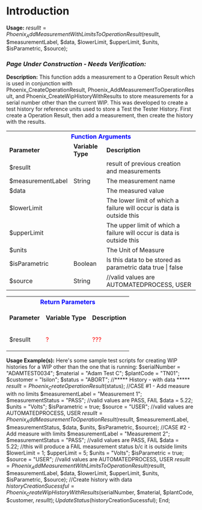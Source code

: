 # Introduction

**Usage:** $resullt = Phoenix_AddMeasurementWithLimitsToOperationResult($resullt, $measurementLabel, $data, $lowerLimit, $upperLimit, $units, $isParametric, $source);


### ***Page Under Construction - Needs Verification:***  



**Description:** This function adds a measurement to a Operation Result which is used in conjunction with Phoenix_CreateOperationResult, Phoenix_AddMeasurementToOperationResult, and Phoenix_CreateWipHistoryWithResults to store measurements for a serial number other than the current WIP. This was developed to create a test history for reference units used to store a Test the Tester History. First create a Operation Result, then add a measurement, then create the history with the results.

<table class="confluenceTable"><tbody><tr><th colspan="3" class="confluenceTh"><span style="color: rgb(0,0,255);">Function Arguments</span></th></tr><tr><td class="confluenceTd"><strong>Parameter</strong></td><td class="confluenceTd"><strong style="text-align: center;">Variable Type</strong></td><td class="confluenceTd"><strong>Description</strong></td></tr><tr><td colspan="1" class="confluenceTd">$resullt</td><td colspan="1" class="confluenceTd"> </td><td colspan="1" class="confluenceTd">result of previous creation and measurements</td></tr><tr><td colspan="1" class="confluenceTd">$measurementLabel</td><td colspan="1" class="confluenceTd">String</td><td colspan="1" class="confluenceTd">The measurement name</td></tr><tr><td colspan="1" class="confluenceTd">$data</td><td colspan="1" class="confluenceTd"> </td><td colspan="1" class="confluenceTd">The measured value</td></tr><tr><td colspan="1" class="confluenceTd">$lowerLimit</td><td colspan="1" class="confluenceTd"> </td><td colspan="1" class="confluenceTd">The lower limit of which a failure will occur is data is outside this</td></tr><tr><td colspan="1" class="confluenceTd">$upperLimit</td><td colspan="1" class="confluenceTd"> </td><td colspan="1" class="confluenceTd"><span>The upper limit of which a failure will occur is data is outside this</span></td></tr><tr><td colspan="1" class="confluenceTd">$units</td><td colspan="1" class="confluenceTd"> </td><td colspan="1" class="confluenceTd">The Unit of Measure</td></tr><tr><td colspan="1" class="confluenceTd">$isParametric</td><td colspan="1" class="confluenceTd">Boolean</td><td colspan="1" class="confluenceTd">Is this data to be stored as parametric data true | false</td></tr><tr><td colspan="1" class="confluenceTd">$source</td><td colspan="1" class="confluenceTd">String</td><td colspan="1" class="confluenceTd">//valid values are AUTOMATEDPROCESS, USER</td></tr></tbody></table>

<table class="confluenceTable"><tbody><tr><th colspan="3" class="confluenceTh"><span style="color: rgb(0,0,255);">Return Parameters</span></th></tr><tr><td class="confluenceTd"><strong>Parameter</strong></td><td class="confluenceTd"><p style="text-align: center;"><strong>Variable</strong> <strong>Type</strong></p></td><td class="confluenceTd"><strong>Description</strong></td></tr><tr><td class="confluenceTd">$resullt</td><td class="confluenceTd"><span style="color: rgb(255,0,0);">?</span></td><td class="confluenceTd"><p><span style="color: rgb(255,0,0);">???</span></p></td></tr></tbody></table>

**Usage Example(s):** 
Here's some sample test scripts for creating WIP histories for a WIP other than the one that is running:
$serialNumber = "ADAMTEST0034";
$material = "Adam Test C";
$plantCode = "TN01";
$customer = "Isilon";
$status = "ABORT";
//\*\*\*\*\* History - with data \*\*\*\*\*
$resullt = Phoenix_CreateOperationResult($status);
//CASE #1 - Add measure with no limits
$measurementLabel = "Measurement 1";
$measurementStatus = "PASS"; //valid values are PASS, FAIL
$data = 5.22;
$units = "Volts";
$isParametric = true;
$source = "USER"; //valid values are AUTOMATEDPROCESS, USER
$resullt = Phoenix_AddMeasurementToOperationResult($resullt, $measurementLabel, $measurementStatus, $data, $units, $isParametric, $source);
//CASE #2 - Add measure with limits
$measurementLabel = "Measurement 2";
$measurementStatus = "PASS"; //valid values are PASS, FAIL
$data = 5.22; //this will produce a FAIL measurement status b/c it is outside limits
$lowerLimit = 1;
$upperLimit = 5;
$units = "Volts";
$isParametric = true;
$source = "USER"; //valid values are AUTOMATEDPROCESS, USER
$resullt = Phoenix_AddMeasurementWithLimitsToOperationResult($resullt, $measurementLabel, $data, $lowerLimit, $upperLimit, $units, $isParametric, $source);
//Create history with data
$historyCreationSucessful = Phoenix_CreateWipHistoryWithResults($serialNumber, $material, $plantCode, $customer, $resullt);
UpdateStatus($historyCreationSucessful);
End;
